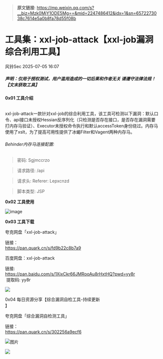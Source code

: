 > **原文链接**: https://mp.weixin.qq.com/s?__biz=Mzk0MjY1ODE5Mg==&mid=2247486412&idx=1&sn=6572273038c7614e5a0b8fa78d55f08b

#  工具集：xxl-job-attack【xxl-job漏洞综合利用工具】  
 风铃Sec   2025-07-05 16:07  
  
##### 声明：仅用于授权测试，用户滥用造成的一切后果和作者无关 请遵守法律法规！【文末获取工具】  
  
**0x01 工具介绍**  
  
   
xxl-job-attack一款针对xxl-job的综合利用工具，该工具可检测以下漏洞：默认口令、api接口未授权Hessian反序列化（只检测是否存在接口，是否存在漏洞需要打内存马验证）、Executor未授权命令执行和默认accessToken身份绕过。内存马使用了xslt，为了提高可用性提供了冰蝎Filter和Vagent两种内存马。  
###### Behinder内存马连接配置:  
> 密码: Sgjmccrzo  
  
  
> 请求路径: /api  
  
  
> 请求头: Referer: Lepxcnzd  
  
  
> 脚本类型: JSP  
  
  
**0x02 工具使用**  
  
  
![image](https://mmbiz.qpic.cn/mmbiz_png/qGTEdaLg0HkhlmBQzRC6oMcOMokXyKRR1NGfYaD22qnWn66dRwqvqZFy3Gib7KCuQHtNNmlJqbdYCLNIibj1JTxg/640?wx_fmt=png&from=appmsg "")  
  
**0x03 工具下载**  
  
夸克网盘「xxl-job-attack」  
  
链接：  
https://pan.quark.cn/s/fd9b22c8b7a9  
  
百度网盘：xxl-job-attack  
  
链接:   
https://pan.baidu.com/s/1XjxCkr66JMRooAu8rHxtHQ?pwd=yy8r  
 提取码: yy8r  
  
![](https://mmbiz.qpic.cn/mmbiz_png/qGTEdaLg0HkhlmBQzRC6oMcOMokXyKRRArJVS7KFscM6ARZap5nymrHAzyV5bW5bM2K7nibYX2fIr2tepx1hnRw/640?wx_fmt=png&from=appmsg "")  
  
0x04 每日资源分享【综合漏洞自检工具-持续更新  
】  
  
夸克网盘「综合漏洞自检测工具」  
  
链接：  
https://pan.quark.cn/s/302256a9ecf6  
  
![图片](https://mmbiz.qpic.cn/mmbiz_png/qGTEdaLg0Hmo9hyIdxn3CghLQ4UsKia8B7qd25lK0a77e2jK9iaQUsibOut094cXHGbQ6LJR6xBwuTPHDNYnhH6Ow/640?wx_fmt=png&from=appmsg&watermark=1&tp=wxpic&wxfrom=5&wx_lazy=1 "")  
  
![](https://mmbiz.qpic.cn/mmbiz_png/qGTEdaLg0HkhlmBQzRC6oMcOMokXyKRRf5kX9jhBL10eKLFzicSqtY1icwWAqOiaXHQ4IqCEwwXGbpZVjibO1atibPA/640?wx_fmt=png&from=appmsg "")  
  
  
